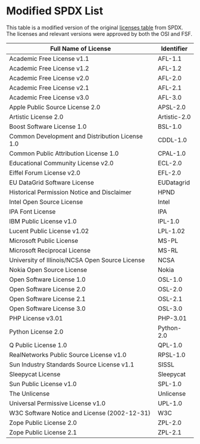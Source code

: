 # Modified SPDX List

This table is a modified version of the original [licenses table](https://github.com/spdx/license-list-data/blob/41edd7ee3a28604391226c7472299c7f600c6cae/licenses.md) from SPDX.
The licenses and relevant versions were approved by both the OSI and FSF.

| Full Name of License                             | Identifier   |
|--------------------------------------------------|--------------|
| Academic Free License v1.1                       | AFL-1.1      |
| Academic Free License v1.2                       | AFL-1.2      |
| Academic Free License v2.0                       | AFL-2.0      |
| Academic Free License v2.1                       | AFL-2.1      |
| Academic Free License v3.0                       | AFL-3.0      |
| Apple Public Source License 2.0                  | APSL-2.0     |
| Artistic License 2.0                             | Artistic-2.0 |
| Boost Software License 1.0                       | BSL-1.0      |
| Common Development and Distribution License 1.0  | CDDL-1.0     |
| Common Public Attribution License 1.0            | CPAL-1.0     |
| Educational Community License v2.0               | ECL-2.0      |
| Eiffel Forum License v2.0                        | EFL-2.0      |
| EU DataGrid Software License                     | EUDatagrid   |
| Historical Permission Notice and Disclaimer      | HPND         |
| Intel Open Source License                        | Intel        |
| IPA Font License                                 | IPA          |
| IBM Public License v1.0                          | IPL-1.0      |
| Lucent Public License v1.02                      | LPL-1.02     |
| Microsoft Public License                         | MS-PL        |
| Microsoft Reciprocal License                     | MS-RL        |
| University of Illinois/NCSA Open Source License  | NCSA         |
| Nokia Open Source License                        | Nokia        |
| Open Software License 1.0                        | OSL-1.0      |
| Open Software License 2.0                        | OSL-2.0      |
| Open Software License 2.1                        | OSL-2.1      |
| Open Software License 3.0                        | OSL-3.0      |
| PHP License v3.01                                | PHP-3.01     |
| Python License 2.0                               | Python-2.0   |
| Q Public License 1.0                             | QPL-1.0      |
| RealNetworks Public Source License v1.0          | RPSL-1.0     |
| Sun Industry Standards Source License v1.1       | SISSL        |
| Sleepycat License                                | Sleepycat    |
| Sun Public License v1.0                          | SPL-1.0      |
| The Unlicense                                    | Unlicense    |
| Universal Permissive License v1.0                | UPL-1.0      |
| W3C Software Notice and License (2002-12-31)     | W3C          |
| Zope Public License 2.0                          | ZPL-2.0      |
| Zope Public License 2.1                          | ZPL-2.1      |
